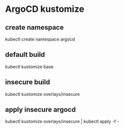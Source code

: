 # ArgoCD kustomize

## create namespace

kubectl create namespace argocd

## default build

kubectl kustomize base

## insecure build

kubectl kustomize overlays/insecure

## apply insecure argocd

kubectl kustomize overlays/insecure | kubectl apply -f -

